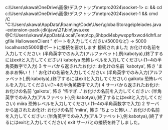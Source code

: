 c:\Users\skawa\OneDrive\画像\デスクトップ\netpro2024\socket-1> c: && cd c:\Users\skawa\OneDrive\画像\デスクトップ\netpro2024\socket-1 && cmd /C "C:\Users\skawa\AppData\Roaming\Code\User\globalStorage\pleiades.java-extension-pack-jdk\java\21\bin\java.exe @C:\Users\skawa\AppData\Local\Temp\cp_6hbpdi4sbywxppflxwcd4dhfl.argfile HalloweenClient "
ポートを入力してください(5000など) → 5000
localhostの5000番ポートに接続を要求します
接続されました
お化けの名前を入力してください: (半角英字でのみ入力(アルファベット),例:kabotya),(終了するにはexitと入力してください)
kabotya
恐怖レベルを入力してください:(1~4の半角英数字で入力)
3
サーバから返されたお化け: お化けの名前 'kabotya', 怖さ 'まあまあ怖い！！'
お化けの名前を入力してください: (半角英字でのみ入力(アルファベット),例:kabotya),(終了するにはexitと入力してください)
gaikotu
恐怖レベルを入力してください:(1~4の半角英数字で入力)
4
サーバから返されたお化け: お化けの名前 'gaikotu', 怖さ '怖すぎ...'
お化けの名前を入力してください: (半角英字でのみ入力(アルファベット),例:kabotya),(終了するにはexitと入力してください)
miira
恐怖レベルを入力してください:(1~4の半角英数字で入力)
2
サーバから返されたお化け: お化けの名前 'miira', 怖さ 'ちょっと怖い...'
お化けの名前を入力してください: (半角英字でのみ入力(アルファベット),例:kabotya),(終了するにはexitと入力してください)
exit
サーバとの接続を終了しました。